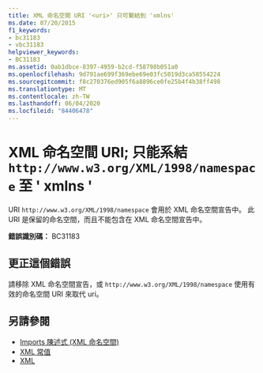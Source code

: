 ```yaml
---
title: XML 命名空間 URI '<uri>' 只可繫結到 'xmlns'
ms.date: 07/20/2015
f1_keywords:
- bc31183
- vbc31183
helpviewer_keywords:
- BC31183
ms.assetid: 0ab1dbce-8397-4959-b2cd-f58798b051a0
ms.openlocfilehash: 9d791ae699f369ebe69e03fc5019d3ca58554224
ms.sourcegitcommit: f8c270376ed905f6a8896ce0fe25b4f4b38ff498
ms.translationtype: MT
ms.contentlocale: zh-TW
ms.lasthandoff: 06/04/2020
ms.locfileid: "84406478"
---
```

# <a name="xml-namespace-uri-httpwwww3orgxml1998namespace-can-be-bound-only-to-xmlns"></a>XML 命名空間 URI; 只能系結 `http://www.w3.org/XML/1998/namespace` 至 ' xmlns '
URI `http://www.w3.org/XML/1998/namespace` 會用於 XML 命名空間宣告中。 此 URI 是保留的命名空間，而且不能包含在 XML 命名空間宣告中。  
  
 **錯誤識別碼：** BC31183  
  
## <a name="to-correct-this-error"></a>更正這個錯誤  
  
請移除 XML 命名空間宣告，或 `http://www.w3.org/XML/1998/namespace` 使用有效的命名空間 URI 來取代 uri。  
  
## <a name="see-also"></a>另請參閱

- [Imports 陳述式 (XML 命名空間)](../statements/imports-statement-xml-namespace.md)
- [XML 常值](../xml-literals/index.md)
- [XML](../../programming-guide/language-features/xml/index.md)
